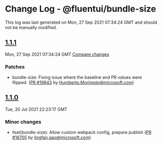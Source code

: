 # Change Log - @fluentui/bundle-size

This log was last generated on Mon, 27 Sep 2021 07:34:24 GMT and should not be manually modified.

<!-- Start content -->

## [1.1.1](https://github.com/microsoft/fluentui/tree/@fluentui/bundle-size_v1.1.1)

Mon, 27 Sep 2021 07:34:24 GMT 
[Compare changes](https://github.com/microsoft/fluentui/compare/@fluentui/bundle-size_v1.1.0..@fluentui/bundle-size_v1.1.1)

### Patches

- bundle-size: Fixing issue where the baseline and PR values were flipped. ([PR #19843](https://github.com/microsoft/fluentui/pull/19843) by Humberto.Morimoto@microsoft.com)

## [1.1.0](https://github.com/microsoft/fluentui/tree/@fluentui/bundle-size_v1.1.0)

Tue, 20 Jul 2021 22:23:17 GMT

### Minor changes

- feat(bundle-size): Allow custom webpack config, prepare publish ([PR #18705](https://github.com/microsoft/fluentui/pull/18705) by lingfan.gao@microsoft.com)
